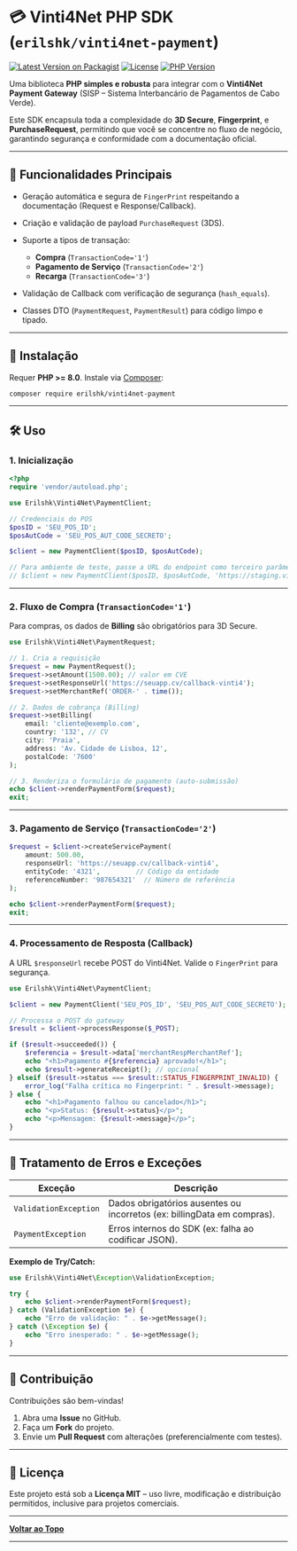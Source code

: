 # 💳 Vinti4Net PHP SDK (`erilshk/vinti4net-payment`)

[![Latest Version on Packagist](https://img.shields.io/packagist/v/erilshk/vinti4net-payment.svg)](https://packagist.org/packages/erilshk/vinti4net-payment)
[![License](https://img.shields.io/github/license/erilshk/vinti4net-payment)](https://github.com/erilshackle/vinti4net-payment/blob/main/LICENSE)
[![PHP Version](https://img.shields.io/packagist/php-v/erilshk/vinti4net-payment.svg)](https://packagist.org/packages/erilshk/vinti4net-payment)

Uma biblioteca **PHP simples e robusta** para integrar com o **Vinti4Net Payment Gateway** (SISP – Sistema Interbancário de Pagamentos de Cabo Verde).

Este SDK encapsula toda a complexidade do **3D Secure**, **Fingerprint**, e **PurchaseRequest**, permitindo que você se concentre no fluxo de negócio, garantindo segurança e conformidade com a documentação oficial.

---

## 🌟 Funcionalidades Principais

* Geração automática e segura de `FingerPrint` respeitando a documentação (Request e Response/Callback).
* Criação e validação de payload `PurchaseRequest` (3DS).
* Suporte a tipos de transação:

  * **Compra** (`TransactionCode='1'`)
  * **Pagamento de Serviço** (`TransactionCode='2'`)
  * **Recarga** (`TransactionCode='3'`)
* Validação de Callback com verificação de segurança (`hash_equals`).
* Classes DTO (`PaymentRequest`, `PaymentResult`) para código limpo e tipado.

---

## 🚀 Instalação

Requer **PHP >= 8.0**. Instale via [Composer](https://getcomposer.org/):

```bash
composer require erilshk/vinti4net-payment
```

---

## 🛠️ Uso

### 1. Inicialização

```php
<?php
require 'vendor/autoload.php';

use Erilshk\Vinti4Net\PaymentClient;

// Credenciais do POS
$posID = 'SEU_POS_ID';
$posAutCode = 'SEU_POS_AUT_CODE_SECRETO';

$client = new PaymentClient($posID, $posAutCode);

// Para ambiente de teste, passe a URL do endpoint como terceiro parâmetro
// $client = new PaymentClient($posID, $posAutCode, 'https://staging.vinti4net.cv/BizMPIOnUs/CardPayment');
```

---

### 2. Fluxo de Compra (`TransactionCode='1'`)

Para compras, os dados de **Billing** são obrigatórios para 3D Secure.

```php
use Erilshk\Vinti4Net\PaymentRequest;

// 1. Cria a requisição
$request = new PaymentRequest();
$request->setAmount(1500.00); // valor em CVE
$request->setResponseUrl('https://seuapp.cv/callback-vinti4');
$request->setMerchantRef('ORDER-' . time());

// 2. Dados de cobrança (Billing)
$request->setBilling(
    email: 'cliente@exemplo.com',
    country: '132', // CV
    city: 'Praia',
    address: 'Av. Cidade de Lisboa, 12',
    postalCode: '7600'
);

// 3. Renderiza o formulário de pagamento (auto-submissão)
echo $client->renderPaymentForm($request);
exit;
```

---

### 3. Pagamento de Serviço (`TransactionCode='2'`)

```php
$request = $client->createServicePayment(
    amount: 500.00,
    responseUrl: 'https://seuapp.cv/callback-vinti4',
    entityCode: '4321',         // Código da entidade
    referenceNumber: '987654321'  // Número de referência
);

echo $client->renderPaymentForm($request);
exit;
```

---

### 4. Processamento de Resposta (Callback)

A URL `$responseUrl` recebe POST do Vinti4Net. Valide o `FingerPrint` para segurança.

```php
use Erilshk\Vinti4Net\PaymentClient;

$client = new PaymentClient('SEU_POS_ID', 'SEU_POS_AUT_CODE_SECRETO');

// Processa o POST do gateway
$result = $client->processResponse($_POST);

if ($result->succeeded()) {
    $referencia = $result->data['merchantRespMerchantRef'];
    echo "<h1>Pagamento #{$referencia} aprovado!</h1>";
    echo $result->generateReceipt(); // opcional
} elseif ($result->status === $result::STATUS_FINGERPRINT_INVALID) {
    error_log("Falha crítica no Fingerprint: " . $result->message);
} else {
    echo "<h1>Pagamento falhou ou cancelado</h1>";
    echo "<p>Status: {$result->status}</p>";
    echo "<p>Mensagem: {$result->message}</p>";
}
```

---

## 🚨 Tratamento de Erros e Exceções

| Exceção               | Descrição                                                               |
| --------------------- | ----------------------------------------------------------------------- |
| `ValidationException` | Dados obrigatórios ausentes ou incorretos (ex: billingData em compras). |
| `PaymentException`    | Erros internos do SDK (ex: falha ao codificar JSON).                    |

**Exemplo de Try/Catch:**

```php
use Erilshk\Vinti4Net\Exception\ValidationException;

try {
    echo $client->renderPaymentForm($request);
} catch (ValidationException $e) {
    echo "Erro de validação: " . $e->getMessage();
} catch (\Exception $e) {
    echo "Erro inesperado: " . $e->getMessage();
}
```

---

## 🤝 Contribuição

Contribuições são bem-vindas!

1. Abra uma **Issue** no GitHub.
2. Faça um **Fork** do projeto.
3. Envie um **Pull Request** com alterações (preferencialmente com testes).

---

## 📄 Licença

Este projeto está sob a **Licença MIT** – uso livre, modificação e distribuição permitidos, inclusive para projetos comerciais.

---

**[Voltar ao Topo](#)**

---
